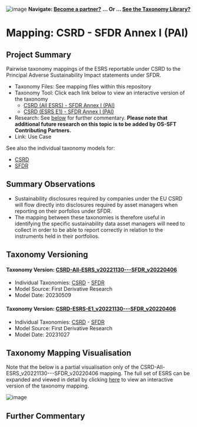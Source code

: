![image](https://user-images.githubusercontent.com/112073913/188821900-0c411acf-fbdd-4163-adc9-3ba4e2be78df.png)
**Navigate: [Become a partner?](https://github.com/OS-SFT/06-COLLABORATORS-PARTNERS)**
**... Or ... [See the Taxonomy Library?](https://github.com/orgs/OS-SFT/projects/2)**

# Mapping: CSRD - SFDR Annex I (PAI)

## Project Summary

Pairwise taxonomy mappings of the ESRS reportable under CSRD to the Principal Adverse Sustainability Impact statements under SFDR.

- Taxonomy Files: See mapping files within this repository
- Taxonomy Tool: Click each link below to view an interactive version of the taxonomy
  - [CSRD (All ESRS) - SFDR Annex I (PAI)](https://os-sft.solidatus.com/viewer/share/Ua80kk9Ppv7Rl3BZXUTUOP3pfXmzpS1Q)
  - [CSRD (ESRS E1) - SFDR Annex I (PAI)](https://os-sft.solidatus.com/viewer/share/IZeWnkEucFEdb2ZfumrQcIdjLMHT0Si4)
- Research: See [below](https://github.com/OS-SFT/Taxonomy-Mappings-Library/tree/main/Taxonomy%20Mappings%20-%20Double/CSRD%20-%20SFDR#further-commentary) for further commentary. **Please note that additional future research on this topic is to be added by OS-SFT Contributing Partners.**
- Link: Use Case

See also the individual taxonomy models for:
- [CSRD](https://github.com/OS-SFT/Taxonomy-Mappings-Library/tree/main/Single%20Taxonomies/CSRD)
- [SFDR](https://github.com/OS-SFT/Taxonomy-Mappings-Library/tree/main/Single%20Taxonomies/SFDR)

## Summary Observations

- Sustainability disclosures required by companies under the EU CSRD will flow directly into disclosures required by asset managers when reporting on their porfolios under SFDR.
- The mapping between these taxonomies is therefore useful in identifying the specific sustainability data asset managers will need to collect in order to be able to report correctly in relation to the instruments held in their portfolios.

## Taxonomy Versioning

#### Taxonomy Version: [CSRD-All-ESRS_v20221130---SFDR_v20220406](https://os-sft.solidatus.com/viewer/share/Ua80kk9Ppv7Rl3BZXUTUOP3pfXmzpS1Q)
- Individual Taxonomies: [CSRD](https://github.com/OS-SFT/Taxonomy-Mappings-Library/tree/main/Single%20Taxonomies/CSRD) - [SFDR](https://github.com/OS-SFT/Taxonomy-Mappings-Library/tree/main/Single%20Taxonomies/SFDR)
- Model Source: First Derivative Research
- Model Date: 20230509

#### Taxonomy Version: [CSRD-ESRS-E1_v20221130---SFDR_v20220406](https://os-sft.solidatus.com/viewer/share/IZeWnkEucFEdb2ZfumrQcIdjLMHT0Si4)
- Individual Taxonomies: [CSRD](https://github.com/OS-SFT/Taxonomy-Mappings-Library/tree/main/Single%20Taxonomies/CSRD) - [SFDR](https://github.com/OS-SFT/Taxonomy-Mappings-Library/tree/main/Single%20Taxonomies/SFDR)
- Model Source: First Derivative Research
- Model Date: 20231027

## Taxonomy Mapping Visualisation

Note that the below is a partial visualisation only of the CSRD-All-ESRS_v20221130---SFDR_v20220406 mapping. The full set of ESRS can be expanded and viewed in detail by clicking [here](https://os-sft.solidatus.com/viewer/share/Ua80kk9Ppv7Rl3BZXUTUOP3pfXmzpS1Q) to view an interactive version of the taxonomy mapping.

![image](https://github.com/OS-SFT/Taxonomy-Mappings-Library/assets/112079442/320c8d46-0343-40e6-9548-0938a076485e)

## Further Commentary


